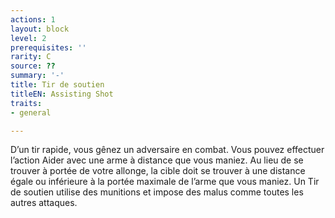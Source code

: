 ```yaml
---
actions: 1
layout: block
level: 2
prerequisites: ''
rarity: C
source: ??
summary: '-'
title: Tir de soutien
titleEN: Assisting Shot
traits:
- general

---
```


<p>D’un tir rapide, vous gênez un adversaire en combat. Vous pouvez effectuer l’action Aider avec une arme à distance que vous maniez. Au lieu de se trouver à portée de votre allonge, la cible doit se trouver à une distance égale ou inférieure à la portée maximale de l’arme que vous maniez. Un Tir de soutien utilise des munitions et impose des malus comme toutes les autres attaques.</p>